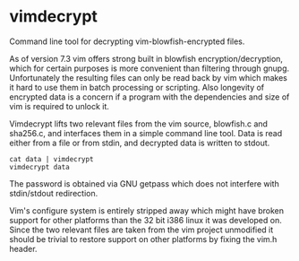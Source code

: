 vimdecrypt
==========

Command line tool for decrypting vim-blowfish-encrypted files.

As of version 7.3 vim offers strong built in blowfish encryption/decryption,
which for certain purposes is more convenient than filtering through gnupg.
Unfortunately the resulting files can only be read back by vim which makes it
hard to use them in batch processing or scripting. Also longevity of encrypted
data is a concern if a program with the dependencies and size of vim is
required to unlock it.

Vimdecrypt lifts two relevant files from the vim source, blowfish.c and
sha256.c, and interfaces them in a simple command line tool. Data is read
either from a file or from stdin, and decrypted data is written to stdout. 

    cat data | vimdecrypt
    vimdecrypt data

The password is obtained via GNU getpass which does not interfere with
stdin/stdout redirection.

Vim's configure system is entirely stripped away which might have broken
support for other platforms than the 32 bit i386 linux it was developed on.
Since the two relevant files are taken from the vim project unmodified it
should be trivial to restore support on other platforms by fixing the vim.h
header.
